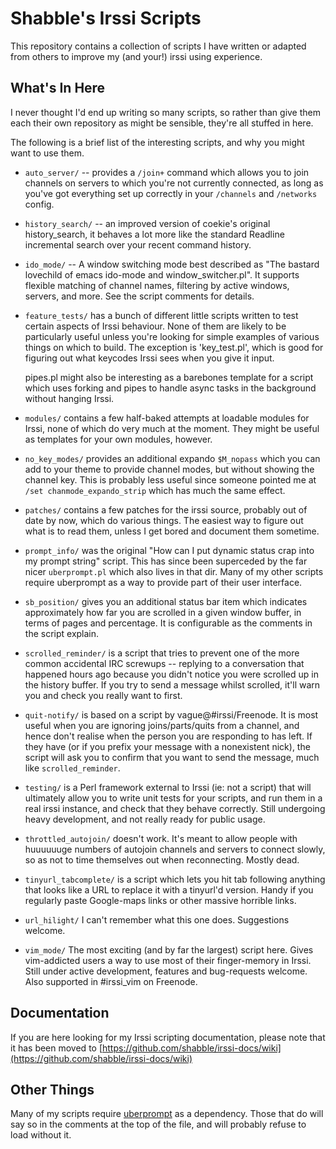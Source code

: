 # Shabble's Irssi Scripts

This repository contains a collection of scripts I have written or adapted from
others to improve my (and your!) irssi using experience.

## What's In Here

I never thought I'd end up writing so many scripts, so rather than give them
each their own repository as might be sensible, they're all stuffed in here.

The following is a brief list of the interesting scripts, and why you might want
to use them.

* `auto_server/` -- provides a `/join+` command which allows you to join
  channels on servers to which you're not currently connected, as long as you've
  got everything set up correctly in your `/channels` and `/networks` config.
  

* `history_search/` -- an improved version of coekie's original history_search, it
  behaves a lot more like the standard Readline incremental
  search over your recent command history.
                    
* `ido_mode/` -- A window switching mode best described as "The bastard lovechild
  of emacs ido-mode and window_switcher.pl".  It supports flexible matching of
  channel names, filtering by active windows, servers, and more. See the script
  comments for details.
  
* `feature_tests/` has a bunch of different little scripts written to test certain
  aspects of Irssi behaviour.  None of them are likely to be particularly useful
  unless you're looking for simple examples of various things on which to build.
  The exception is 'key_test.pl', which is good for figuring out what keycodes
  Irssi sees when you give it input.
  
  pipes.pl might also be interesting as a barebones template for a script which
  uses forking and pipes to handle async tasks in the background without hanging
  Irssi.
  
* `modules/` contains a few half-baked attempts at loadable modules for Irssi,
  none of which do very much at the moment.  They might be useful as templates
  for your own modules, however.
  
* `no_key_modes/` provides an additional expando `$M_nopass` which you can
  add to your theme to provide channel modes, but without showing the channel
  key.  This is probably less useful since someone pointed me at `/set
  chanmode_expando_strip` which has much the same effect.
  
* `patches/` contains a few patches for the irssi source, probably out of date
  by now, which do various things. The easiest way to figure out what is to read
  them, unless I get bored and document them sometime.
  
* `prompt_info/` was the original "How can I put dynamic status crap into my
  prompt string" script.  This has since been superceded by the far nicer
  `uberprompt.pl` which also lives in that dir.  Many of my other scripts
  require uberprompt as a way to provide part of their user interface.
  
* `sb_position/` gives you an additional status bar item which indicates
  approximately how far you are scrolled in a given window buffer, in terms
  of pages and percentage.  It is configurable as the comments in the script
  explain.
  
* `scrolled_reminder/` is a script that tries to prevent one of the more
  common accidental IRC screwups -- replying to a conversation that happened
  hours ago because you didn't notice you were scrolled up in the history buffer.
  If you try to send a message whilst scrolled, it'll warn you and check you
  really want to first.
 
* `quit-notify/` is based on a script by vague@#irssi/Freenode.  It is most
  useful when you are ignoring joins/parts/quits from a channel, and hence
  don't realise when the person you are responding to has left.  If they have
  (or if you prefix your message with a nonexistent nick), the script will
  ask you to confirm that you want to send the message, much like
  `scrolled_reminder`.
  
* `testing/` is a Perl framework external to Irssi (ie: not a script) that will
  ultimately allow you to write unit tests for your scripts, and run them in a
  real irssi instance, and check that they behave correctly.  Still undergoing
  heavy development, and not really ready for public usage.
  
* `throttled_autojoin/` doesn't work. It's meant to allow people with huuuuuuge
  numbers of autojoin channels and servers to connect slowly, so as not to time
  themselves out when reconnecting. Mostly dead.
  
* `tinyurl_tabcomplete/` is a script which lets you hit tab following anything
  that looks like a URL to replace it with a tinyurl'd version.  Handy if you
  regularly paste Google-maps links or other massive horrible links.
  
* `url_hilight/` I can't remember what this one does. Suggestions welcome.

* `vim_mode/` The most exciting (and by far the largest) script here. Gives
  vim-addicted users a way to use most of their finger-memory in Irssi.  Still
  under active development, features and bug-requests welcome.  Also supported
  in #irssi_vim on Freenode.
                     
## Documentation

If you are here looking for my Irssi scripting documentation, please note that
it has been moved to
[https://github.com/shabble/irssi-docs/wiki](https://github.com/shabble/irssi-docs/wiki)

## Other Things

Many of my scripts require [uberprompt](https://github.com/shabble/irssi-scripts/blob/master/prompt_info/uberprompt.pl) as a
dependency.  Those that do will say so in the comments at the top of the file,
and will probably refuse to load without it.

